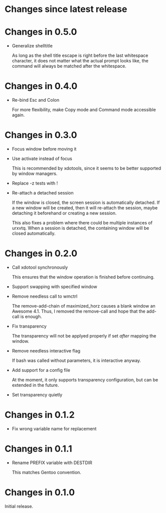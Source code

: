 # Changes since latest release

# Changes in 0.5.0

-   Generalize shelltitle

    As long as the shell title escape is right before the last whitespace
    character, it does not matter what the actual prompt looks like, the
    command will always be matched after the whitespace.

# Changes in 0.4.0

-   Re-bind Esc and Colon

    For more flexibility, make Copy mode and Command mode accessible again.

# Changes in 0.3.0

-   Focus window before moving it

-   Use activate instead of focus

    This is recommended by xdotools, since it seems to be better supported
    by window managers.

-   Replace -z tests with !

-   Re-attach a detached session

    If the window is closed, the screen session is automatically detached.
    If a new window will be created, then it will re-attach the session,
    maybe detaching it beforehand or creating a new session.

    This also fixes a problem where there could be multiple instances of
    urxvtq. When a session is detached, the containing window will be closed
    automatically.

# Changes in 0.2.0

-   Call xdotool synchronously

    This ensures that the window operation is finished before continuing.

-   Support swapping with specified window

-   Remove needless call to wmctrl

    The remove-add-chain of maximized_horz causes a blank window an Awesome
    4.1. Thus, I removed the remove-call and hope that the add-call is
    enough.

-   Fix transparency

    The transparency will not be applyed properly if set *after* mapping the
    window.

-   Remove needless interactive flag

    If bash was called without parameters, it is interactive anyway.

-   Add support for a config file

    At the moment, it only supports transparency configuration, but can be
    extended in the future.

-   Set transparency quietly

# Changes in 0.1.2

-   Fix wrong variable name for replacement

# Changes in 0.1.1

-   Rename PREFIX variable with DESTDIR

    This matches Gentoo convention.

# Changes in 0.1.0

Initial release.
